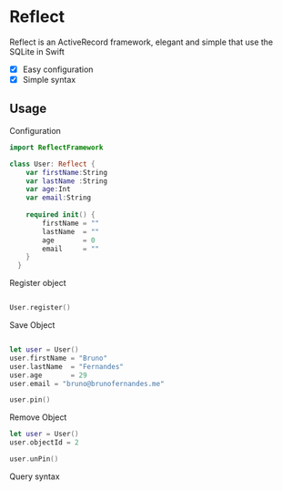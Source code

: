 # Reflect

Reflect is an ActiveRecord framework, elegant and simple that use the SQLite in Swift

- [x] Easy configuration
- [x] Simple syntax

## Usage

Configuration

``` swift
import ReflectFramework

class User: Reflect {
    var firstName:String
    var lastName :String
    var age:Int
    var email:String
    
    required init() {
        firstName = ""
        lastName  = ""
        age       = 0
        email     = ""
    }
  }
```

Register object
``` swift

User.register()

```

Save Object
``` swift

let user = User()
user.firstName = "Bruno"
user.lastName  = "Fernandes"
user.age       = 29
user.email = "bruno@brunofernandes.me"

user.pin()

```

Remove Object
``` swift
let user = User()
user.objectId = 2

user.unPin()

```

Query syntax

